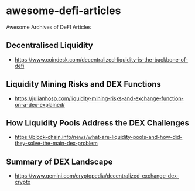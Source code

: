 # awesome-defi-articles
Awesome Archives of DeFI Articles

## Decentralised Liquidity
- https://www.coindesk.com/decentralized-liquidity-is-the-backbone-of-defi

## Liquidity Mining Risks and DEX Functions
- https://julianhosp.com/liquidity-mining-risks-and-exchange-function-on-a-dex-explained/

## How Liquidity Pools Address the DEX Challenges
- https://block-chain.info/news/what-are-liquidity-pools-and-how-did-they-solve-the-main-dex-problem

## Summary of DEX Landscape
- https://www.gemini.com/cryptopedia/decentralized-exchange-dex-crypto
